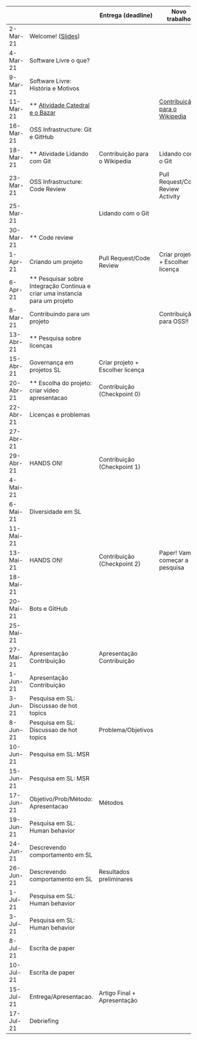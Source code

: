 
|           |                                                                                |     Entrega (deadline)               |     Novo trabalho                     |
|-----------|--------------------------------------------------------------------------------|--------------------------------------|---------------------------------------|
| 2-Mar-21 |     Welcome! ([Slides](notes/Lecture_01.pdf))          |                                      |                                       |
| 4-Mar-21 |     Software Livre o que? |                                     |                                       | 
| 9-Mar-21 |  Software Livre: História e Motivos           |         |                                       |
| 11-Mar-21  | ** [Atividade Catedral e o Bazar](assignments/cathbaz.md)                       |        | [Contribuição para o Wikipedia](assignments/wikipedia.md)         |
| 16-Mar-21  | OSS Infrastructure: Git e GitHub                      |                                      |                                       |
| 18-Mar-21  | ** Atividade Lidando com Git                     | Contribuição para o Wikipedia        | Lidando com o Git                     |
| 23-Mar-21 |     OSS Infrastructure: Code Review                         |                                      |  Pull Request/Code Review Activity                                     |
| 25-Mar-21 |                         |Lidando com o Git                     |      |
| 30-Mar-21 | ** Code review                                          |                                      |                                       |
| 1-Apr-21 |     Criando um projeto                                   |     Pull Request/Code Review         | Criar projeto + Escolher licença      |
| 6-Apr-21 | ** Pesquisar sobre   Integração Continua e criar uma instancia para um projeto |                |                                       |
| 8-Mar-21 | Contribuindo para um projeto                             |                                      |     Contribuição para OSS!!           |
| 13-Abr-21  | ** Pesquisa sobre licenças                             |                                      |                                       |
| 15-Abr-21  | Governança em projetos SL                              |     Criar projeto + Escolher licença |                                       |
| 20-Abr-21  | ** Escolha do projeto: criar video apresentacao        | Contribuição (Checkpoint 0)          |                                       |
| 22-Abr-21 | Licenças e problemas                                    |                                      |                                       |
| 27-Abr-21 |                                                         |                                      |                                       |
| 29-Abr-21 |   HANDS ON!                                             | Contribuição (Checkpoint 1)          |                                       |
| 4-Mai-21 |                                                          |                                      |                                       |
| 6-Mai-21 | Diversidade em SL                                        |                                      |                                       |
| 11-Mai-21 |                                                         |                                      |                                       |
| 13-Mai-21  |     HANDS ON!                                          | Contribuição (Checkpoint 2)          | Paper! Vamos começar a pesquisa       |
| 18-Mai-21  |                                                        |                                      |                                       |
| 20-Mai-21 |     Bots e GitHub                                       |                                      |                                       |
| 25-Mai-21 |                                                         |                                      |                                       |
| 27-Mai-21 |     Apresentação Contribuição                           |   Apresentação Contribuição          |                                       |
| 1-Jun-21  |     Apresentação Contribuição                           |                                      |                                       |
| 3-Jun-21  |     Pesquisa em SL: Discussao de hot topics             |                                      |                                       |
| 8-Jun-21  |     Pesquisa em SL: Discussao de hot topics             |  Problema/Objetivos                  |                                       |
| 10-Jun-21 |    Pesquisa em SL: MSR                                  |                                      |                                       |
| 15-Jun-21 |    Pesquisa em SL: MSR                                  |                                      |                                       |
| 17-Jun-21 |    Objetivo/Prob/Método: Apresentacao                   |  Métodos                             |                                       |
| 19-Jun-21 |    Pesquisa em SL: Human behavior                       |                                      |                                       |
| 24-Jun-21 |    Descrevendo comportamento em SL                      |                                      |                                       |
| 26-Jun-21 |    Descrevendo comportamento em SL                      | Resultados preliminares              |                                       |
| 1-Jul-21 |     Pesquisa em SL: Human behavior                       |                                      |                                       |
| 3-Jul-21 |     Pesquisa em SL: Human behavior                       |                                      |                                       |
| 8-Jul-21 |     Escrita de paper                                     |                                      |                                       |
| 10-Jul-21 |    Escrita de paper                                     |                                      |                                       |
| 15-Jul-21 |     Entrega/Apresentacao.                               | Artigo Final + Apresentação          |                                       |
| 17-Jul-21 |     Debriefing                                          |                                      |                                       |
